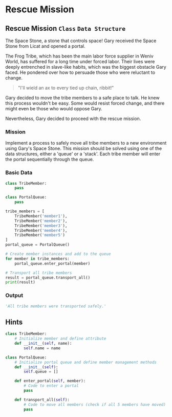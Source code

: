# Rescue Mission

## Rescue Mission `Class` `Data Structure`

The Space Stone, a stone that controls space! Gary received the Space Stone from Licat and opened a portal.

The Frog Tribe, which has been the main labor force supplier in Weniv World, has suffered for a long time under forced labor. Their lives were deeply entrenched in slave-like habits, which was the biggest obstacle Gary faced. He pondered over how to persuade those who were reluctant to change.

> "I'll wield an ax to every tied up chain, ribbit!"

Gary decided to move the tribe members to a safe place to talk. He knew this process wouldn't be easy. Some would resist forced change, and there might even be those who would oppose Gary.

Nevertheless, Gary decided to proceed with the rescue mission.


### Mission
Implement a process to safely move all tribe members to a new environment using Gary's Space Stone. This mission should be solved using one of the data structures, either a 'queue' or a 'stack'. Each tribe member will enter the portal sequentially through the queue.

### Basic Data
```python
class TribeMember:
    pass

class PortalQueue:
    pass

tribe_members = [
    TribeMember('member1'), 
    TribeMember('member2'),
    TribeMember('member3'),
    TribeMember('member4'),
    TribeMember('member5')
]
portal_queue = PortalQueue()

# Create member instances and add to the queue
for member in tribe_members:
    portal_queue.enter_portal(member)

# Transport all tribe members
result = portal_queue.transport_all()
print(result)
```

### Output
```python
'All tribe members were transported safely.'
```

## Hints
```python
class TribeMember:
    # Initialize member and define attribute
    def __init__(self, name):
        self.name = name

class PortalQueue:
    # Initialize portal queue and define member management methods
    def __init__(self):
        self.queue = []

    def enter_portal(self, member):
        # Code to enter a portal
        pass

    def transport_all(self):
        # Code to move all members (check if all 5 members have moved)
        pass
```